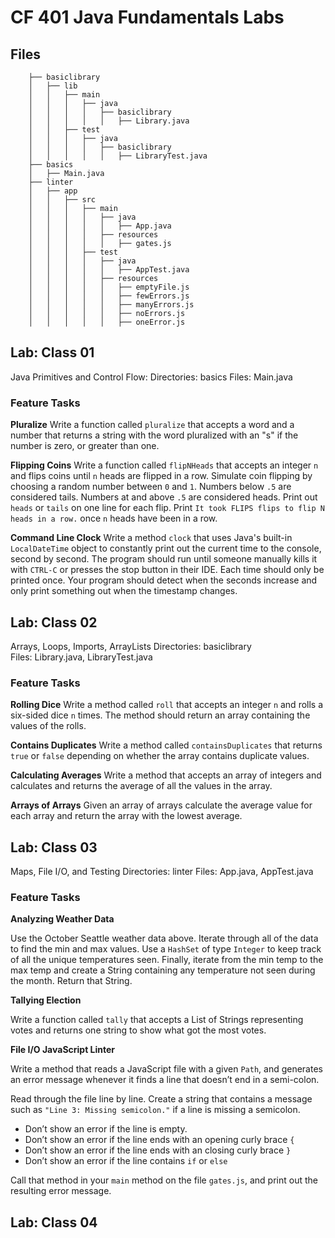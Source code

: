 # CF 401 Java Fundamentals Labs

## Files

        ├── basiclibrary
        │   ├── lib
        │   │   ├── main
        │   │   │   ├── java
        │   │   │   │   ├── basiclibrary
        │   │   │   │   │   ├── Library.java
        │   │   ├── test
        │   │   │   ├── java
        │   │   │   │   ├── basiclibrary
        │   │   │   │   │   ├── LibraryTest.java
        ├── basics
        │   ├── Main.java
        ├── linter
        │   ├── app
        │   │   ├── src
        │   │   │   ├── main
        │   │   │   │   ├── java
        │   │   │   │   │   ├── App.java  
        │   │   │   │   ├── resources
        │   │   │   │   │   ├── gates.js
        │   │   │   ├── test
        │   │   │   │   ├── java
        │   │   │   │   │   ├── AppTest.java  
        │   │   │   │   ├── resources
        │   │   │   │   │   ├── emptyFile.js
        │   │   │   │   │   ├── fewErrors.js
        │   │   │   │   │   ├── manyErrors.js
        │   │   │   │   │   ├── noErrors.js
        │   │   │   │   │   ├── oneError.js

## Lab: Class 01

Java Primitives and Control Flow:
Directories: basics
Files: Main.java

### Feature Tasks

**Pluralize**
Write a function called `pluralize` that accepts a word and a number that returns a string with the word pluralized with 
an "s" if the number is zero, or greater than one.

**Flipping Coins**
Write a function called `flipNHeads` that accepts an integer `n` and flips coins until `n` heads are flipped in a row. 
Simulate coin flipping by choosing a random number between `0` and `1`. Numbers below `.5` are considered tails. 
Numbers at and above `.5` are considered heads. Print out `heads` or `tails` on one line for each flip. Print 
`It took FLIPS flips to flip N heads in a row.` once `n` heads have been in a row.

**Command Line Clock**
Write a method `clock` that uses Java's built-in `LocalDateTime` object to constantly print out the current time to 
the console, second by second. The program should run until someone manually kills it with `CTRL-C` or presses the stop
button in their IDE. Each time should only be printed once. Your program should detect when the seconds increase and 
only print something out when the timestamp changes. 

## Lab: Class 02

Arrays, Loops, Imports, ArrayLists
Directories: basiclibrary  
Files: Library.java, LibraryTest.java

### Feature Tasks

**Rolling Dice**
Write a method called `roll` that accepts an integer `n` and rolls a six-sided dice `n` times. The method should 
return an array containing the values of the rolls.

**Contains Duplicates**
Write a method called `containsDuplicates` that returns `true` or `false` depending on whether the array contains 
duplicate values.

**Calculating Averages**
Write a method that accepts an array of integers and calculates and returns the average of all the values in the array.

**Arrays of Arrays**
Given an array of arrays calculate the average value for each array and return the array with the lowest average.

## Lab: Class 03

Maps, File I/O, and Testing
Directories: linter
Files: App.java, AppTest.java

### Feature Tasks

**Analyzing Weather Data**

Use the October Seattle weather data above. Iterate through all of the data to find the min and max values. 
Use a `HashSet` of type `Integer` to keep track of all the unique temperatures seen. Finally, iterate from the min 
temp to the max temp and create a String containing any temperature not seen during the month. Return that String.

**Tallying Election**

Write a function called `tally` that accepts a List of Strings representing votes and returns one string to show what 
got the most votes.

**File I/O JavaScript Linter**

Write a method that reads a JavaScript file with a given `Path`, and generates an error message whenever it finds a 
line that doesn’t end in a semi-colon.

Read through the file line by line. Create a string that contains a message such as `"Line 3: Missing semicolon."` 
if a line is missing a semicolon.

* Don’t show an error if the line is empty.
* Don’t show an error if the line ends with an opening curly brace `{`
* Don’t show an error if the line ends with an closing curly brace `}`
* Don’t show an error if the line contains `if` or `else`

Call that method in your `main` method on the file `gates.js`, and print out the resulting error message.

## Lab: Class 04